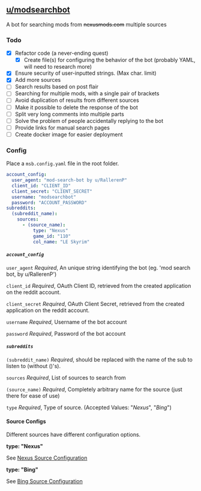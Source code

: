 ## [u/modsearchbot](https://www.reddit.com/u/modsearchbot)
A bot for searching mods from ~~nexusmods.com~~ multiple sources

### Todo
- [x] Refactor code (a never-ending quest)
    - [x] Create file(s) for configuring the behavior of the bot (probably YAML, will need to research more)
- [x] Ensure security of user-inputted strings. (Max char. limit)
- [x] Add more sources
- [ ] Search results based on post flair
- [ ] Searching for multiple mods, with a single pair of brackets
- [ ] Avoid duplication of results from different sources
- [ ] Make it possible to delete the response of the bot
- [ ] Split very long comments into multiple parts
- [ ] Solve the problem of people accidentally replying to the bot
- [ ] Provide links for manual search pages
- [ ] Create docker image for easier deployment

### Config

Place a ``msb.config.yaml`` file in the root folder.

````yaml
account_config:
  user_agent: "mod-search-bot by u/RallerenP"
  client_id: "CLIENT_ID"
  client_secret: "CLIENT_SECRET"
  username: "modsearchbot"
  password: "ACCOUNT_PASSWORD"
subreddits:
  (subreddit_name):
    sources:
      - (source_name):
          type: "Nexus"
          game_id: "110"
          col_name: "LE Skyrim"
````

#### *`account_config`*

`user_agent` *Required*, An unique string identifying the bot (eg. 'mod search bot, by u/RallerenP')

`client_id` *Required*, OAuth Client ID, retrieved from the created application on the reddit account.

`client_secret` *Required*, OAuth Client Secret, retrieved from the created application on the reddit account.

`username` *Required*, Username of the bot account

`password` *Required*, Password of the bot account

#### *``subreddits``*

``(subreddit_name)`` *Required*, should be replaced with the name of the sub to listen to (without ()'s). 

``sources`` *Required*, List of sources to search from

``(source_name)`` *Required*, Completely arbitrary name for the source (just there for ease of use)

``type`` *Required*, Type of source. (Accepted Values: "*Nexus*", "*Bing*")

#### Source Configs

Different sources have different configuration options.

**type: "Nexus"**

See [Nexus Source Configuration](docs/sources/NEXUS.md)

**type: "Bing"**

See [Bing Source Configuration](docs/sources/BING.md)

